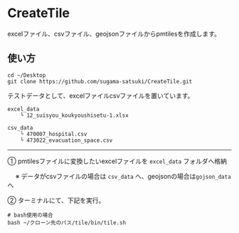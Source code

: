 # CreateTile
excelファイル、csvファイル、geojsonファイルからpmtilesを作成します。

## 使い方
``` shell
cd ~/Desktop
git clone https://github.com/sugama-satsuki/CreateTile.git
```
テストデータとして、excelファイルcsvファイルを置いています。

```
excel_data
	└ 12_suisyou_koukyoushisetu-1.xlsx

csv_data
	└ 470007_hospital.csv
	└ 473022_evacuation_space.csv
```

---
① pmtilesファイルに変換したいexcelファイルを `excel_data` フォルダへ格納

　 ※ データがcsvファイルの場合は `csv_data` へ、geojsonの場合は`gojson_data`へ



② ターミナルにて、下記を実行。
```shell
# bash使用の場合
bash ~/クローン先のパス/tile/bin/tile.sh
```
